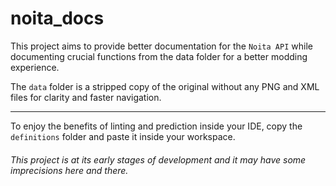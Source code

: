 # noita_docs

This project aims to provide better documentation for the `Noita API` while documenting crucial functions from the data folder for a better modding experience.

The `data` folder is a stripped copy of the original without any PNG and XML files for clarity and faster navigation.

---

To enjoy the benefits of linting and prediction inside your IDE, copy the `definitions` folder and paste it inside your workspace.

###### *This project is at its early stages of development and it may have some imprecisions here and there.*
